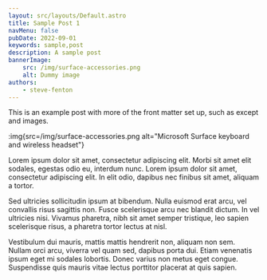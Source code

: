 ```yaml
---
layout: src/layouts/Default.astro
title: Sample Post 1
navMenu: false
pubDate: 2022-09-01
keywords: sample,post
description: A sample post
bannerImage:
    src: /img/surface-accessories.png
    alt: Dummy image
authors:
    - steve-fenton
---
```


This is an example post with more of the front matter set up, such as except and images.

:img{src=/img/surface-accessories.png alt="Microsoft Surface keyboard and wireless headset"}

Lorem ipsum dolor sit amet, consectetur adipiscing elit. Morbi sit amet elit sodales, egestas odio eu, interdum nunc. Lorem ipsum dolor sit amet, consectetur adipiscing elit. In elit odio, dapibus nec finibus sit amet, aliquam a tortor.

Sed ultricies sollicitudin ipsum at bibendum. Nulla euismod erat arcu, vel convallis risus sagittis non. Fusce scelerisque arcu nec blandit dictum. In vel ultricies nisi. Vivamus pharetra, nibh sit amet semper tristique, leo sapien scelerisque risus, a pharetra tortor lectus at nisl.

Vestibulum dui mauris, mattis mattis hendrerit non, aliquam non sem. Nullam orci arcu, viverra vel quam sed, dapibus porta dui. Etiam venenatis ipsum eget mi sodales lobortis. Donec varius non metus eget congue. Suspendisse quis mauris vitae lectus porttitor placerat at quis sapien.